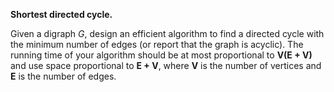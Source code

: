 **Shortest directed cycle.** 

Given a digraph *G*, design an efficient algorithm to find a directed cycle with the minimum number of edges (or report that the graph is acyclic).
The running time of your algorithm should be at most proportional to **V(E + V)** and use space proportional to **E + V**, where **V** is the number of vertices and **E** is the number of edges.
